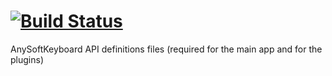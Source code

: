 [![Build Status](https://api.shippable.com/projects/540f72bf21c97efdb898a18e/badge?branchName=master)](https://app.shippable.com/projects/540f72bf21c97efdb898a18e/builds/latest)
====================

AnySoftKeyboard API definitions files (required for the main app and for the plugins)
